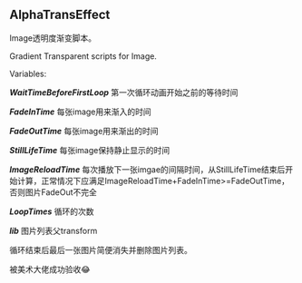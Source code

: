 AlphaTransEffect
--------------

Image透明度渐变脚本。

Gradient Transparent scripts for Image.  
  
  
Variables:


***WaitTimeBeforeFirstLoop***  第一次循环动画开始之前的等待时间

***FadeInTime***   每张image用来渐入的时间

***FadeOutTime***   每张image用来渐出的时间

***StillLifeTime***   每张image保持静止显示的时间

***ImageReloadTime***   每次播放下一张imgae的间隔时间，从StillLifeTime结束后开始计算，正常情况下应满足ImageReloadTime+FadeInTime>=FadeOutTime，否则图片FadeOut不完全

***LoopTimes***   循环的次数

***lib***   图片列表父transform

循环结束后最后一张图片简便消失并删除图片列表。
    
    
被美术大佬成功验收:joy:
